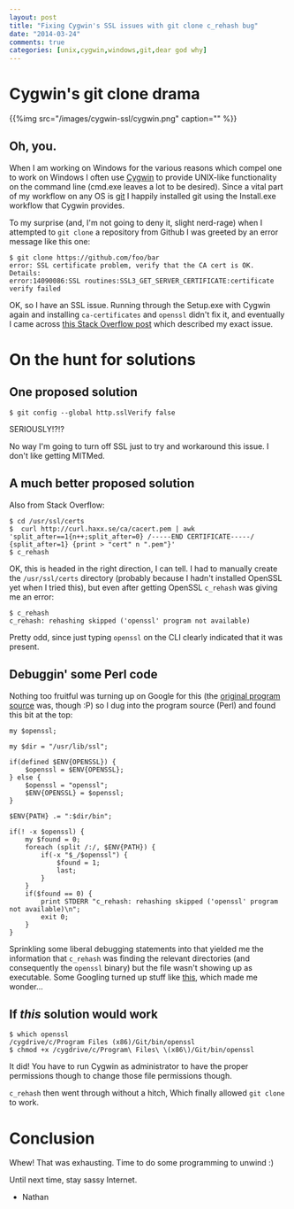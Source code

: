 ```yaml
---
layout: post
title: "Fixing Cygwin's SSL issues with git clone c_rehash bug"
date: "2014-03-24"
comments: true
categories: [unix,cygwin,windows,git,dear god why]
---
```


# Cygwin's git clone drama

{{%img src="/images/cygwin-ssl/cygwin.png" caption="" %}}

## Oh, you.

When I am working on Windows for the various reasons which compel one to work on Windows I often use [Cygwin](http://www.cygwin.com) to provide UNIX-like functionality on the command line (cmd.exe leaves a lot to be desired).  Since a vital part of my workflow on any OS is [git](http://git-scm.com) I happily installed git using the Install.exe workflow that Cygwin provides.

To my surprise (and, I'm not going to deny it, slight nerd-rage) when I attempted to `git clone` a repository from Github I was greeted by an error message like this one:

```
$ git clone https://github.com/foo/bar
error: SSL certificate problem, verify that the CA cert is OK. Details:
error:14090086:SSL routines:SSL3_GET_SERVER_CERTIFICATE:certificate verify failed
```

OK, so I have an SSL issue.  Running through the Setup.exe with Cygwin again and installing `ca-certificates` and `openssl` didn't fix it, and eventually I came across [this Stack Overflow post](http://stackoverflow.com/questions/3777075/ssl-certificate-rejected-trying-to-access-github-over-https-behind-firewall) which described my exact issue.

# On the hunt for solutions

## One proposed solution

```
$ git config --global http.sslVerify false
```

SERIOUSLY!?!?

No way I'm going to turn off SSL just to try and workaround this issue.  I don't like getting MITMed.

## A much better proposed solution

Also from Stack Overflow:

```
$ cd /usr/ssl/certs
$  curl http://curl.haxx.se/ca/cacert.pem | awk 'split_after==1{n++;split_after=0} /-----END CERTIFICATE-----/ {split_after=1} {print > "cert" n ".pem"}'
$ c_rehash
```

OK, this is headed in the right direction, I can tell.  I had to manually create the `/usr/ssl/certs` directory (probably because I hadn't installed OpenSSL yet when I tried this), but even after getting OpenSSL `c_rehash` was giving me an error:

```
$ c_rehash
c_rehash: rehashing skipped ('openssl' program not available)
```

Pretty odd, since just typing `openssl` on the CLI clearly indicated that it was present.

## Debuggin' some Perl code

Nothing too fruitful was turning up on Google for this (the [original program source](http://koti.kapsi.fi/ptk/postfix/c_rehash.txt) was, though :P) so I dug into the program source (Perl) and found this bit at the top:

```
my $openssl;

my $dir = "/usr/lib/ssl";

if(defined $ENV{OPENSSL}) {
    $openssl = $ENV{OPENSSL};
} else {
    $openssl = "openssl";
    $ENV{OPENSSL} = $openssl;
}

$ENV{PATH} .= ":$dir/bin";

if(! -x $openssl) {
    my $found = 0;
    foreach (split /:/, $ENV{PATH}) {
        if(-x "$_/$openssl") {
            $found = 1;
            last;
        }    
    }
    if($found == 0) {
        print STDERR "c_rehash: rehashing skipped ('openssl' program not available)\n";
        exit 0;
    }
}
```

Sprinkling some liberal debugging statements into that yielded me the information that `c_rehash` was finding the relevant directories (and consequently the `openssl` binary) but the file wasn't showing up as executable.  Some Googling turned up stuff like [this](http://cygwin.com/ml/cygwin/2007-05/msg00681.html), which made me wonder...

## If *this* solution would work

```
$ which openssl
/cygdrive/c/Program Files (x86)/Git/bin/openssl
$ chmod +x /cygdrive/c/Program\ Files\ \(x86\)/Git/bin/openssl
```

It did!  You have to run Cygwin as administrator to have the proper permissions though to change those file permissions though.

`c_rehash` then went through without a hitch, Which finally allowed `git clone` to work.

# Conclusion

Whew!  That was exhausting.  Time to do some programming to unwind :)

Until next time, stay sassy Internet.

- Nathan
